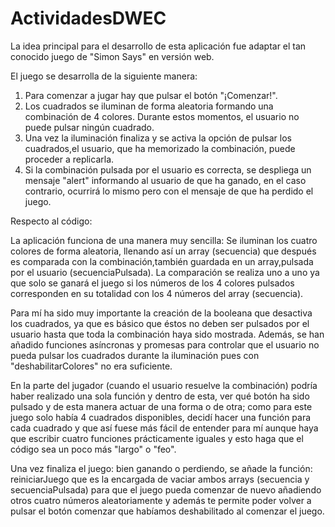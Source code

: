 # ActividadesDWEC

La idea principal para el desarrollo de esta aplicación fue adaptar el tan conocido juego de "Simon Says" en versión web. 

El juego se desarrolla de la siguiente manera:
1. Para comenzar a jugar hay que pulsar el botón "¡Comenzar!".
2. Los cuadrados se iluminan de forma aleatoria formando una combinación de 4 colores. Durante estos momentos, el usuario no puede pulsar ningún cuadrado.
3. Una vez la iluminación finaliza y se activa la opción de pulsar los cuadrados,el usuario, que ha memorizado la combinación, puede proceder a replicarla.
4. Si la combinación pulsada por el usuario es correcta, se despliega un mensaje "alert" informando al usuario de que ha ganado, en el caso contrario, ocurrirá lo mismo pero con el mensaje de que ha perdido el juego.

Respecto al código:

La aplicación funciona de una manera muy sencilla: Se iluminan los cuatro colores de forma aleatoria, llenando así un array (secuencia) que después es comparada con la combinación,también guardada en un array,pulsada por el usuario (secuenciaPulsada). La comparación se realiza uno a uno ya que solo se ganará el juego si los números de los 4 colores pulsados corresponden en su totalidad con los 4 números del array (secuencia). 

Para mí ha sido muy importante la creación de la booleana que desactiva los cuadrados, ya que es básico que éstos no deben ser pulsados por el usuario hasta que toda la combinación haya sido mostrada. Además, se han añadido funciones asíncronas y promesas para controlar que el usuario no pueda pulsar los cuadrados durante la iluminación pues con "deshabilitarColores" no era suficiente.

En la parte del jugador (cuando el usuario resuelve la combinación) podría haber realizado una sola función y dentro de esta, ver qué botón ha sido pulsado y de esta manera actuar de una forma o de otra; como para este juego solo había 4 cuadrados disponibles, decidí hacer una función para cada cuadrado y que así fuese más fácil de entender para mí aunque haya que escribir cuatro funciones prácticamente iguales y esto haga que el código sea un poco más "largo" o "feo". 

Una vez finaliza el juego: bien ganando o perdiendo, se añade la función: reiniciarJuego que es la encargada de vaciar ambos arrays (secuencia y secuenciaPulsada) para que el juego pueda comenzar de nuevo añadiendo otros cuatro números aleatoriamente y además te permite poder volver a pulsar el botón comenzar que habíamos deshabilitado al comenzar el juego. 
